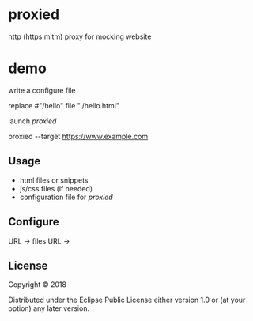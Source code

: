 # proxied

http (https mitm) proxy for mocking website

# demo

write a configure file

  replace #"/hello"
    file "./hello.html"

launch _proxied_

  proxied --target https://www.example.com

## Usage

* html files or snippets
* js/css files (if needed)
* configuration file for _proxied_

## Configure

  URL -> files
  URL ->
  



## License

Copyright © 2018

Distributed under the Eclipse Public License either version 1.0 or (at
your option) any later version.

